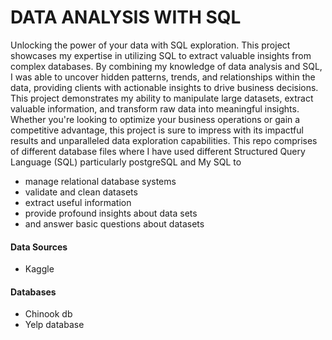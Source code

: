 # DATA ANALYSIS WITH SQL
Unlocking the power of your data with SQL exploration. This project showcases my expertise in utilizing SQL to extract valuable insights from complex databases. By combining my knowledge of data analysis and SQL, I was able to uncover hidden patterns, trends, and relationships within the data, providing clients with actionable insights to drive business decisions. This project demonstrates my ability to manipulate large datasets, extract valuable information, and transform raw data into meaningful insights. Whether you're looking to optimize your business operations or gain a competitive advantage, this project is sure to impress with its impactful results and unparalleled data exploration capabilities. This repo comprises of different database files where I have used different Structured Query Language (SQL) particularly postgreSQL and My SQL to
- manage relational database systems
- validate and clean datasets
- extract useful information
- provide profound insights about data sets 
- and answer basic questions about datasets

#### Data Sources 
- Kaggle

#### Databases
- Chinook db
- Yelp database

